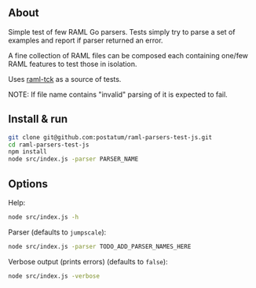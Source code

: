 ## About

Simple test of few RAML Go parsers. Tests simply try to parse a set of examples and report if parser returned an error.

A fine collection of RAML files can be composed each containing one/few RAML features to test those in isolation.

Uses [raml-tck](https://github.com/raml-org/raml-tck/tree/master/tests/raml-1.0) as a source of tests.

NOTE: If file name contains "invalid" parsing of it is expected to fail.

## Install & run

```sh
git clone git@github.com:postatum/raml-parsers-test-js.git
cd raml-parsers-test-js
npm install
node src/index.js -parser PARSER_NAME
```

## Options

Help:

```sh
node src/index.js -h
```

Parser (defaults to `jumpscale`):
```sh
node src/index.js -parser TODO_ADD_PARSER_NAMES_HERE
```

Verbose output (prints errors) (defaults to `false`):

```sh
node src/index.js -verbose
```
